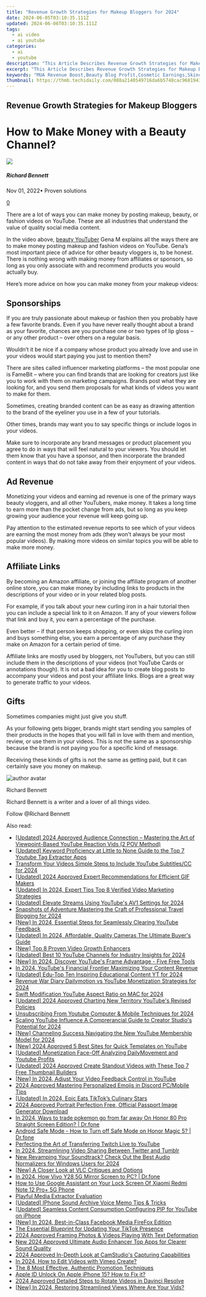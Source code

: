 ```yaml
---
title: "Revenue Growth Strategies for Makeup Bloggers for 2024"
date: 2024-06-05T03:10:35.111Z
updated: 2024-06-06T03:10:35.111Z
tags:
  - ai video
  - ai youtube
categories:
  - ai
  - youtube
description: "This Article Describes Revenue Growth Strategies for Makeup Bloggers for 2024"
excerpt: "This Article Describes Revenue Growth Strategies for Makeup Bloggers for 2024"
keywords: "MUA Revenue Boost,Beauty Blog Profit,Cosmetic Earnings,Skincare Sales Tactics,Makeup Merch Strategies,Lipstick Line Expansion,Hair Product Marketing"
thumbnail: https://thmb.techidaily.com/088a2140549716da6b5748cac96819433a88c8dbf67bc5c9abb78e2279e38684.jpg
---
```


## Revenue Growth Strategies for Makeup Bloggers

# How to Make Money with a Beauty Channel?

![](https://images.wondershare.com/filmora/article-images/richard-bennett.jpg)

##### Richard Bennett

 Nov 01, 2022• Proven solutions

[0](#commentsBoxSeoTemplate)

There are a lot of ways you can make money by posting makeup, beauty, or fashion videos on YouTube. These are all industries that understand the value of quality social media content.

 In the video above, [beauty YouTuber](https://tools.techidaily.com/wondershare/filmora/download/) Gena M explains all the ways there are to make money posting makeup and fashion videos on YouTube. Gena’s most important piece of advice for other beauty vloggers is, to be honest. There is nothing wrong with making money from affiliates or sponsors, so long as you only associate with and recommend products you would actually buy.

Here’s more advice on how you can make money from your makeup videos:

## Sponsorships

If you are truly passionate about makeup or fashion then you probably have a few favorite brands. Even if you have never really thought about a brand as your favorite, chances are you purchase one or two types of lip gloss – or any other product – over others on a regular basis.

Wouldn’t it be nice if a company whose product you already love and use in your videos would start paying you just to mention them?

There are sites called influencer marketing platforms – the most popular one is FameBit – where you can find brands that are looking for creators just like you to work with them on marketing campaigns. Brands post what they are looking for, and you send them proposals for what kinds of videos you want to make for them.

Sometimes, creating branded content can be as easy as drawing attention to the brand of the eyeliner you use in a few of your tutorials.

Other times, brands may want you to say specific things or include logos in your videos.

Make sure to incorporate any brand messages or product placement you agree to do in ways that will feel natural to your viewers. You should let them know that you have a sponsor, and then incorporate the branded content in ways that do not take away from their enjoyment of your videos.

## Ad Revenue

Monetizing your videos and earning ad revenue is one of the primary ways beauty vloggers, and all other YouTubers, make money. It takes a long time to earn more than the pocket change from ads, but so long as you keep growing your audience your revenue will keep going up.

Pay attention to the estimated revenue reports to see which of your videos are earning the most money from ads (they won’t always be your most popular videos). By making more videos on similar topics you will be able to make more money.

## Affiliate Links

By becoming an Amazon affiliate, or joining the affiliate program of another online store, you can make money by including links to products in the descriptions of your video or in your related blog posts.

For example, if you talk about your new curling iron in a hair tutorial then you can include a special link to it on Amazon. If any of your viewers follow that link and buy it, you earn a percentage of the purchase.

Even better – if that person keeps shopping, or even skips the curling iron and buys something else, you earn a percentage of any purchase they make on Amazon for a certain period of time.

Affiliate links are mostly used by bloggers, not YouTubers, but you can still include them in the descriptions of your videos (not YouTube Cards or annotations though). It is not a bad idea for you to create blog posts to accompany your videos and post your affiliate links. Blogs are a great way to generate traffic to your videos.

## Gifts

Sometimes companies might just give you stuff.

As your following gets bigger, brands might start sending you samples of their products in the hopes that you will fall in love with them and mention, review, or use them in your videos. This is not the same as a sponsorship because the brand is not paying you for a specific kind of message.

Receiving these kinds of gifts is not the same as getting paid, but it can certainly save you money on makeup.

![author avatar](https://images.wondershare.com/filmora/article-images/richard-bennett.jpg)

Richard Bennett

Richard Bennett is a writer and a lover of all things video.

Follow @Richard Bennett

<span class="atpl-alsoreadstyle">Also read:</span>
<div><ul>
<li><a href="https://facebook-record-videos.techidaily.com/updated-2024-approved-audience-connection-mastering-the-art-of-viewpoint-based-youtube-reaction-vids-2-pov-method/"><u>[Updated] 2024 Approved  Audience Connection – Mastering the Art of Viewpoint-Based YouTube Reaction Vids (2 POV Method)</u></a></li>
<li><a href="https://facebook-record-videos.techidaily.com/updated-keyword-proficiency-at-little-to-none-guide-to-the-top-7-youtube-tag-extractor-apps/"><u>[Updated] Keyword Proficiency at Little to None  Guide to the Top 7 Youtube Tag Extractor Apps</u></a></li>
<li><a href="https://facebook-record-videos.techidaily.com/transform-your-videos-simple-steps-to-include-youtube-subtitlescc-for-2024/"><u>Transform Your Videos  Simple Steps to Include YouTube Subtitles/CC for 2024</u></a></li>
<li><a href="https://facebook-record-videos.techidaily.com/updated-2024-approved-expert-recommendations-for-efficient-gif-makers/"><u>[Updated] 2024 Approved  Expert Recommendations for Efficient GIF Makers</u></a></li>
<li><a href="https://facebook-record-videos.techidaily.com/updated-in-2024-expert-tips-top-8-verified-video-marketing-strategies/"><u>[Updated] In 2024, Expert Tips  Top 8 Verified Video Marketing Strategies</u></a></li>
<li><a href="https://facebook-record-videos.techidaily.com/updated-elevate-streams-using-youtubes-av1-settings-for-2024/"><u>[Updated] Elevate Streams  Using YouTube's AV1 Settings for 2024</u></a></li>
<li><a href="https://facebook-record-videos.techidaily.com/snapshots-of-adventure-mastering-the-craft-of-professional-travel-blogging-for-2024/"><u>Snapshots of Adventure  Mastering the Craft of Professional Travel Blogging for 2024</u></a></li>
<li><a href="https://facebook-record-videos.techidaily.com/new-in-2024-essential-steps-for-seamlessly-clearing-youtube-feedback/"><u>[New] In 2024, Essential Steps for Seamlessly Clearing YouTube Feedback</u></a></li>
<li><a href="https://facebook-record-videos.techidaily.com/updated-in-2024-affordable-quality-cameras-the-ultimate-buyers-guide/"><u>[Updated] In 2024, Affordable, Quality Cameras  The Ultimate Buyer's Guide</u></a></li>
<li><a href="https://facebook-record-videos.techidaily.com/new-top-8-proven-video-growth-enhancers/"><u>[New] Top 8 Proven Video Growth Enhancers</u></a></li>
<li><a href="https://facebook-record-videos.techidaily.com/updated-best-10-youtube-channels-for-industry-insights-for-2024/"><u>[Updated] Best 10 YouTube Channels for Industry Insights for 2024</u></a></li>
<li><a href="https://facebook-record-videos.techidaily.com/new-in-2024-discover-youtubes-frame-advantage-five-free-tools/"><u>[New] In 2024, Discover YouTube's Frame Advantage - Five Free Tools</u></a></li>
<li><a href="https://facebook-record-videos.techidaily.com/in-2024-youtubes-financial-frontier-maximizing-your-content-revenue/"><u>In 2024, YouTube's Financial Frontier  Maximizing Your Content Revenue</u></a></li>
<li><a href="https://facebook-record-videos.techidaily.com/updated-edu-top-ten-inspiring-educational-content-yt-for-2024/"><u>[Updated] Edu-Top Ten  Inspiring Educational Content YT for 2024</u></a></li>
<li><a href="https://facebook-record-videos.techidaily.com/revenue-war-diary-dailymotion-vs-youtube-monetization-strategies-for-2024/"><u>Revenue War Diary  Dailymotion vs YouTube Monetization Strategies for 2024</u></a></li>
<li><a href="https://facebook-record-videos.techidaily.com/swift-modification-youtube-aspect-ratio-on-mac-for-2024/"><u>Swift Modification  YouTube Aspect Ratio on MAC for 2024</u></a></li>
<li><a href="https://facebook-record-videos.techidaily.com/updated-2024-approved-charting-new-territory-youtubes-revised-policies/"><u>[Updated] 2024 Approved  Charting New Territory  YouTube's Revised Policies</u></a></li>
<li><a href="https://facebook-record-videos.techidaily.com/unsubscribing-from-youtube-computer-and-mobile-techniques-for-2024/"><u>Unsubscribing From Youtube  Computer & Mobile Techniques for 2024</u></a></li>
<li><a href="https://facebook-record-videos.techidaily.com/scaling-youtube-influence-a-comprerancial-guide-to-creator-studios-potential-for-2024/"><u>Scaling YouTube Influence  A Comprerancial Guide to Creator Studio's Potential for 2024</u></a></li>
<li><a href="https://facebook-record-videos.techidaily.com/new-channeling-success-navigating-the-new-youtube-membership-model-for-2024/"><u>[New] Channeling Success  Navigating the New YouTube Membership Model for 2024</u></a></li>
<li><a href="https://facebook-record-videos.techidaily.com/new-2024-approved-5-best-sites-for-quick-templates-on-youtube/"><u>[New] 2024 Approved  5 Best Sites for Quick Templates on YouTube</u></a></li>
<li><a href="https://facebook-record-videos.techidaily.com/updated-monetization-face-off-analyzing-dailymovement-and-youtube-profits/"><u>[Updated] Monetization Face-Off  Analyzing DailyMovement and Youtube Profits</u></a></li>
<li><a href="https://facebook-record-videos.techidaily.com/updated-2024-approved-create-standout-videos-with-these-top-7-free-thumbnail-builders/"><u>[Updated] 2024 Approved  Create Standout Videos with These Top 7 Free Thumbnail Builders</u></a></li>
<li><a href="https://facebook-record-videos.techidaily.com/new-in-2024-adjust-your-video-feedback-control-in-youtube/"><u>[New] In 2024, Adjust Your Video Feedback Control in YouTube</u></a></li>
<li><a href="https://discord-videos.techidaily.com/2024-approved-mastering-personalized-emojis-in-discord-pcmobile-tips/"><u>2024 Approved  Mastering Personalized Emojis in Discord  PC/Mobile Tips</u></a></li>
<li><a href="https://tiktok-video-recordings.techidaily.com/updated-in-2024-epic-eats-tiktoks-culinary-stars/"><u>[Updated] In 2024, Epic Eats  TikTok’s Culinary Stars</u></a></li>
<li><a href="https://extra-guidance.techidaily.com/2024-approved-portrait-perfection-free-official-passport-image-generator-download/"><u>2024 Approved  Portrait Perfection  Free, Official Passport Image Generator Download</u></a></li>
<li><a href="https://pokemon-go-android.techidaily.com/in-2024-ways-to-trade-pokemon-go-from-far-away-on-honor-80-pro-straight-screen-edition-drfone-by-drfone-virtual-android/"><u>In 2024, Ways to trade pokemon go from far away On Honor 80 Pro Straight Screen Edition? | Dr.fone</u></a></li>
<li><a href="https://howto.techidaily.com/android-safe-mode-how-to-turn-off-safe-mode-on-honor-magic-5-drfone-by-drfone-fix-android-problems-fix-android-problems/"><u>Android Safe Mode - How to Turn off Safe Mode on Honor Magic 5? | Dr.fone</u></a></li>
<li><a href="https://youtube-clips.techidaily.com/perfecting-the-art-of-transferring-twitch-live-to-youtube/"><u>Perfecting the Art of Transferring Twitch Live to YouTube</u></a></li>
<li><a href="https://twitter-clips.techidaily.com/in-2024-streamlining-video-sharing-between-twitter-and-tumblr/"><u>In 2024, Streamlining Video Sharing Between Twitter and Tumblr</u></a></li>
<li><a href="https://audio-shaping.techidaily.com/new-revamping-your-soundtrack-check-out-the-best-audio-normalizers-for-windows-users-for-2024/"><u>New Revamping Your Soundtrack? Check Out the Best Audio Normalizers for Windows Users for 2024</u></a></li>
<li><a href="https://extra-lessons.techidaily.com/new-a-closer-look-at-vlc-critiques-and-options/"><u>[New] A Closer Look at VLC  Critiques and Options</u></a></li>
<li><a href="https://screen-mirror.techidaily.com/in-2024-how-vivo-y28-5g-mirror-screen-to-pc-drfone-by-drfone-android/"><u>In 2024, How Vivo Y28 5G Mirror Screen to PC? | Dr.fone</u></a></li>
<li><a href="https://unlock-android.techidaily.com/how-to-use-google-assistant-on-your-lock-screen-of-xiaomi-redmi-note-12-proplus-5g-phone-by-drfone-android/"><u>How to Use Google Assistant on Your Lock Screen Of Xiaomi Redmi Note 12 Pro+ 5G Phone</u></a></li>
<li><a href="https://extra-resources.techidaily.com/playful-media-extractor-evaluation/"><u>Playful Media Extractor Evaluation</u></a></li>
<li><a href="https://video-capture.techidaily.com/updated-iphone-sound-archive-voice-memo-tips-and-tricks/"><u>[Updated] IPhone Sound Archive  Voice Memo Tips & Tricks</u></a></li>
<li><a href="https://extra-approaches.techidaily.com/updated-seamless-content-consumption-configuring-pip-for-youtube-on-iphone/"><u>[Updated] Seamless Content Consumption  Configuring PIP for YouTube on iPhone</u></a></li>
<li><a href="https://facebook-videos.techidaily.com/new-in-2024-best-in-class-facebook-media-firefox-edition/"><u>[New] In 2024, Best-in-Class Facebook Media  FireFox Edition</u></a></li>
<li><a href="https://tiktok-videos.techidaily.com/the-essential-blueprint-for-updating-your-tiktok-presence/"><u>The Essential Blueprint for Updating Your TikTok Presence</u></a></li>
<li><a href="https://some-techniques.techidaily.com/2024-approved-framing-photos-and-videos-playing-with-text-deformation/"><u>2024 Approved  Framing Photos & Videos  Playing With Text Deformation</u></a></li>
<li><a href="https://sound-tweaking.techidaily.com/new-2024-approved-ultimate-audio-enhancer-top-apps-for-clearer-sound-quality/"><u>New 2024 Approved Ultimate Audio Enhancer Top Apps for Clearer Sound Quality</u></a></li>
<li><a href="https://screen-recording.techidaily.com/2024-approved-in-depth-look-at-camstudios-capturing-capabilities/"><u>2024 Approved  In-Depth Look at CamStudio's Capturing Capabilities</u></a></li>
<li><a href="https://vimeo-videos.techidaily.com/in-2024-how-to-edit-videos-with-vimeo-create/"><u>In 2024, How to Edit Videos with Vimeo Create?</u></a></li>
<li><a href="https://youtube-videos.techidaily.com/the-8-most-effective-authentic-promotion-techniques/"><u>The 8 Most Effective, Authentic Promotion Techniques</u></a></li>
<li><a href="https://apple-account.techidaily.com/apple-id-unlock-on-apple-iphone-15-how-to-fix-it-by-drfone-ios/"><u>Apple ID Unlock On Apple iPhone 15? How to Fix it?</u></a></li>
<li><a href="https://ai-editing-video.techidaily.com/2024-approved-detailed-steps-to-rotate-videos-in-davinci-resolve/"><u>2024 Approved Detailed Steps to Rotate Videos in Davinci Resolve</u></a></li>
<li><a href="https://facebook-video-recording.techidaily.com/new-in-2024-restoring-streamlined-views-where-are-your-vids/"><u>[New] In 2024, Restoring Streamlined Views  Where Are Your Vids?</u></a></li>
</ul></div>

<ins class="adsbygoogle"
      style="display:block"
      data-ad-client="ca-pub-7571918770474297"
      data-ad-slot="8358498916"
      data-ad-format="auto"
      data-full-width-responsive="true"></ins>
